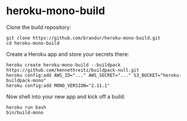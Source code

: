 heroku-mono-build
=================

Clone the build repository:

    git clone https://github.com/brandur/heroku-mono-build.git
    cd heroku-mono-build

Create a Heroku app and store your secrets there:

    heroku create heroku-mono-build --buildpack https://github.com/kennethreitz/buildpack-null.git
    heroku config:add AWS_ID="..." AWS_SECRET="..." S3_BUCKET="heroku-buildpack-mono"
    heroku config:add MONO_VERSION="2.11.1"

Now shell into your new app and kick off a build:

    heroku run bash
    bin/build-mono
